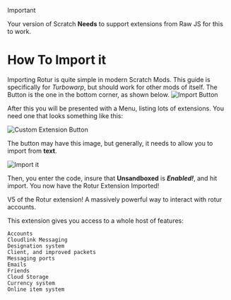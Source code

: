 > [!IMPORTANT]
> Your version of Scratch **Needs** to support extensions from Raw JS for this to work.
>

# How To Import it
Importing Rotur is quite simple in modern Scratch Mods. This guide is specifically for *Turbowarp*, but should work for other mods of itself.
The Button is the one in the bottom corner, as shown below.
![Import Button](https://raw.githubusercontent.com/RoturTW/main/main/Implementations/SCRATCH/support/extensionsMenu.png)

After this you will be presented with a Menu, listing lots of extensions. You need one that looks something like this:


![Custom Extension Button](https://raw.githubusercontent.com/RoturTW/main/main/Implementations/SCRATCH/support/customExtensionButton.png)

The button may have this image, but generally, it needs to allow you to import from **text**.

![Import it](https://raw.githubusercontent.com/RoturTW/main/main/Implementations/SCRATCH/support/extensionImport.png)

Then, you enter the code, insure that **Unsandboxed** is _**Enabled!**_, and hit import. You now have the Rotur Extension Imported!

V5 of the Rotur extension! A massively powerful way to interact with rotur accounts.

This extension gives you access to a whole host of features:

```
Accounts
Cloudlink Messaging
Designation system
Client, and improved packets
Messaging ports
Emails
Friends
Cloud Storage
Currency system
Online item system
```
